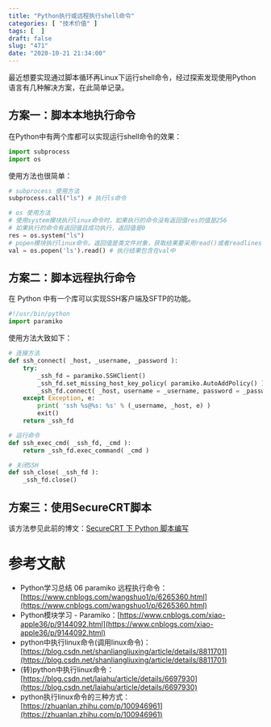 ```yaml
---
title: "Python执行或远程执行shell命令"
categories: [ "技术价值" ]
tags: [  ]
draft: false
slug: "471"
date: "2020-10-21 21:34:00"
---
```


最近想要实现通过脚本循环再Linux下运行shell命令，经过探索发现使用Python语言有几种解决方案，在此简单记录。

## 方案一：脚本本地执行命令

在Python中有两个库都可以实现运行shell命令的效果：

```python
import subprocess
import os
```

使用方法也很简单：

```python
# subprocess 使用方法
subprocess.call("ls") # 执行ls命令

# os 使用方法
# 使用system模块执行linux命令时，如果执行的命令没有返回值res的值是256
# 如果执行的命令有返回值且成功执行，返回值是0
res = os.system("ls")
# popen模块执行linux命令。返回值是类文件对象，获取结果要采用read()或者readlines()
val = os.popen('ls').read() # 执行结果包含在val中
```

## 方案二：脚本远程执行命令

在 Python 中有一个库可以实现SSH客户端及SFTP的功能。

```python
#!/usr/bin/python
import paramiko
```

使用方法大致如下：

```python
# 连接方法
def ssh_connect( _host, _username, _password ):
    try:
        _ssh_fd = paramiko.SSHClient()
        _ssh_fd.set_missing_host_key_policy( paramiko.AutoAddPolicy() )
        _ssh_fd.connect( _host, username = _username, password = _password )
    except Exception, e:
        print( 'ssh %s@%s: %s' % (_username, _host, e) )
        exit()
    return _ssh_fd

# 运行命令
def ssh_exec_cmd( _ssh_fd, _cmd ):
    return _ssh_fd.exec_command( _cmd )

# 关闭SSH
def ssh_close( _ssh_fd ):
    _ssh_fd.close()
```

## 方案三：使用SecureCRT脚本

该方法参见此前的博文：[SecureCRT 下 Python 脚本编写](https://blog.frytea.com/archives/469/)

# 参考文献

- Python学习总结 06 paramiko 远程执行命令：[https://www.cnblogs.com/wangshuo1/p/6265360.html](https://www.cnblogs.com/wangshuo1/p/6265360.html)
- Python模块学习 - Paramiko：[https://www.cnblogs.com/xiao-apple36/p/9144092.html](https://www.cnblogs.com/xiao-apple36/p/9144092.html)
- python中执行linux命令(调用linux命令)：[https://blog.csdn.net/shanliangliuxing/article/details/8811701](https://blog.csdn.net/shanliangliuxing/article/details/8811701)
- (转)python中执行linux命令：[https://blog.csdn.net/laiahu/article/details/6697930](https://blog.csdn.net/laiahu/article/details/6697930)
- python执行linux命令的三种方式：[https://zhuanlan.zhihu.com/p/100946961](https://zhuanlan.zhihu.com/p/100946961)